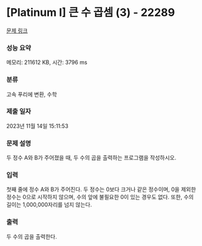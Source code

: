 # [Platinum I] 큰 수 곱셈 (3) - 22289 

[문제 링크](https://www.acmicpc.net/problem/22289) 

### 성능 요약

메모리: 211612 KB, 시간: 3796 ms

### 분류

고속 푸리에 변환, 수학

### 제출 일자

2023년 11월 14일 15:11:53

### 문제 설명

<p>두 정수 A와 B가 주어졌을 때, 두 수의 곱을 출력하는 프로그램을 작성하시오.</p>

### 입력 

 <p>첫째 줄에 정수 A와 B가 주어진다. 두 정수는 0보다 크거나 같은 정수이며, 0을 제외한 정수는 0으로 시작하지 않으며, 수의 앞에 불필요한 0이 있는 경우도 없다. 또한, 수의 길이는 1,000,000자리를 넘지 않는다.</p>

### 출력 

 <p>두 수의 곱을 출력한다.</p>

